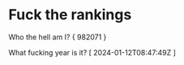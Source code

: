 # Fuck the rankings

Who the hell am I?
{ 982071 }

What fucking year is it?
[ 2024-01-12T08:47:49Z ]
